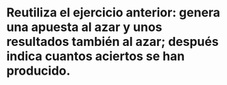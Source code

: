 # Reutiliza el ejercicio anterior: genera una apuesta al azar y unos resultados también al azar; después indica cuantos aciertos se han producido.

